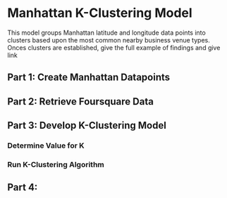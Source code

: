 # Manhattan K-Clustering Model
This model groups Manhattan latitude and longitude data points into clusters based upon the most common nearby business venue types. Onces clusters are established, give the full example of findings and give link
## Part 1: Create Manhattan Datapoints
## Part 2: Retrieve Foursquare Data
## Part 3: Develop K-Clustering Model
### Determine Value for K
### Run K-Clustering Algorithm
## Part 4: 

